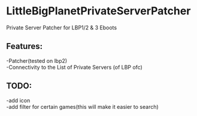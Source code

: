 # LittleBigPlanetPrivateServerPatcher
Private Server Patcher for LBP1/2 &amp; 3 Eboots


## Features:

-Patcher(tested on lbp2)<br />
-Connectivity to the List of Private Servers (of LBP ofc)<br />


## TODO:
-add icon<br />
-add filter for certain games(this will make it easier to search)<br />





